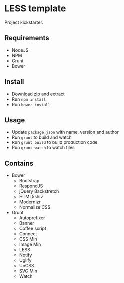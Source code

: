 LESS template
=============

Project kickstarter.

## Requirements

* NodeJS
* NPM
* Grunt
* Bower

## Install

* Download [zip](https://github.com/lekkerduidelijk/less-template/archive/master.zip) and extract
* Run <code>npm install</code>
* Run <code>bower install</code>

## Usage

* Update <code>package.json</code> with name, version and author
* Run <code>grunt</code> to build and watch
* Run <code>grunt build</code> to build production code
* Run <code>grunt watch</code> to watch files

## Contains

* Bower
  * Bootstrap
  * RespondJS
  * jQuery Backstretch
  * HTML5shiv
  * Modernizr
  * Normalize CSS
* Grunt
  * Autoprefixer
  * Banner
  * Coffee script
  * Connect
  * CSS Min
  * Image Min
  * LESS
  * Notify
  * Uglify
  * UnCSS
  * SVG Min
  * Watch





